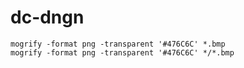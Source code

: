 # dc-dngn
	mogrify -format png -transparent '#476C6C' *.bmp
	mogrify -format png -transparent '#476C6C' */*.bmp
